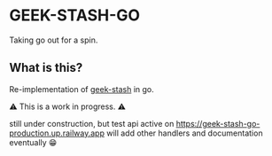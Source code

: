 # GEEK-STASH-GO
Taking go out for a spin. 

## What is this?
Re-implementation of [geek-stash](https://github.com/porkytheblack/geek-stash) in go.

⚠️ This is a work in progress. ⚠️

still under construction, but test api active on https://geek-stash-go-production.up.railway.app will add other handlers and documentation eventually 😁
